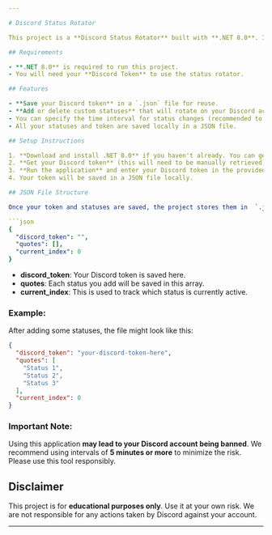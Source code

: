 ```yaml
---

# Discord Status Rotator

This project is a **Discord Status Rotator** built with **.NET 8.0**. It allows you to automatically rotate between different statuses on Discord at set intervals. Please note that this project requires you to input your Discord token, and this could potentially lead to a ban from Discord if misused. **Use at your own risk**.

## Requirements

- **.NET 8.0** is required to run this project.
- You will need your **Discord Token** to use the status rotator.

## Features

- **Save your Discord token** in a `.json` file for reuse.
- **Add or delete custom statuses** that will rotate on your Discord account.
- You can specify the time interval for status changes (recommended to set it for more than 5 minutes).
- All your statuses and token are saved locally in a JSON file.

## Setup Instructions

1. **Download and install .NET 8.0** if you haven't already. You can get it from [here](https://dotnet.microsoft.com/en-us/download/dotnet/8.0).
2. **Get your Discord token** (this will need to be manually retrieved).
3. **Run the application** and enter your Discord token in the provided textbox.
4. Your token will be saved in a JSON file locally.

## JSON File Structure

Once your token and statuses are saved, the project stores them in  `.json` file. The structure of the file looks like this:

```json
{
  "discord_token": "",
  "quotes": [],
  "current_index": 0
}
```

- **discord_token**: Your Discord token is saved here.
- **quotes**: Each status you add will be saved in this array.
- **current_index**: This is used to track which status is currently active.

### Example:

After adding some statuses, the file might look like this:

```json
{
  "discord_token": "your-discord-token-here",
  "quotes": [
    "Status 1",
    "Status 2",
    "Status 3"
  ],
  "current_index": 0
}
```

### Important Note:

Using this application **may lead to your Discord account being banned**. We recommend using intervals of **5 minutes or more** to minimize the risk. Please use this tool responsibly.

## Disclaimer

This project is for **educational purposes only**. Use it at your own risk. We are not responsible for any actions taken by Discord against your account.

---
```

